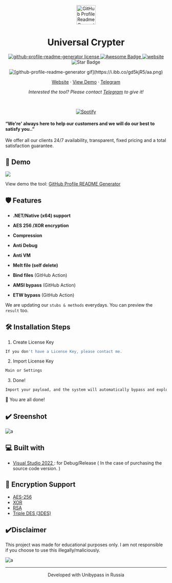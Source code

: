 <p align="center">
  <a href="https://t.me/unibypass">
    <img alt="GitHub Profile Readme Generator" src="https://i.ibb.co/ZVN4gw0/4577fe99-fa74-4729-a57b-5884fe4c01df.jpg" width="60" />
  </a>
</p>
<h1 align="center">
  Universal Crypter
</h1>

<p align="center">
<a href="https://github.com/rahuldkjain/github-profile-readme-generator/blob/master/LICENSE" target="blank">
<img src="https://img.shields.io/github/license/rahuldkjain/github-profile-readme-generator?style=flat-square" alt="github-profile-readme-generator license" />


<img src="https://cdn.rawgit.com/sindresorhus/awesome/d7305f38d29fed78fa85652e3a63e154dd8e8829/media/badge.svg" alt="Awesome Badge"/>
<a href="https://arbeitnow.com/?utm_source=awesome-github-profile-readme"><img src="https://img.shields.io/static/v1?label=&labelColor=505050&message=arbeitnow&color=%230076D6&style=flat&logo=google-chrome&logoColor=%230076D6" alt="website"/></a>
<!-- <img src="http://hits.dwyl.com/abhisheknaiidu/awesome-github-profile-readme.svg" alt="Hits Badge"/> -->
<img src="https://img.shields.io/static/v1?label=%F0%9F%8C%9F&message=If%20Useful&style=style=flat&color=BC4E99" alt="Star Badge"/>

<br>

</a>
</p>

<p align="center"><img src="https://i.ibb.co/gd5kjR5/aa.png" alt="[github-profile-readme-generator gif](https://i.ibb.co/gd5kjR5/aa.png)" /></p>

<p align="center">
    <a href="https://rahuldkjain.github.io/gh-profile-readme-generator" target="blank">Website</a>
    ·
    <a href="https://github.com/rahuldkjain/github-profile-readme-generator/issues/new/choose">View Demo</a>
    ·
    <a href="https://github.com/rahuldkjain/github-profile-readme-generator/issues/new/choose">Telegram</a>
</p>

<p align="center">
<i>Interested the tool? Please contact <a href="https://t.me/unibypass">Telegram</a>   to give it!</i>
</p>

&nbsp;<div align="center">
  [![Spotify](https://novatorem.vercel.app/api/spotify?background_color=0d1117&border_color=ffffff)](https://open.spotify.com/user/omnitenebris)
</div>

#### “We're' always here to help our customers and we will do our best to satisfy you..”

We offer all our clients 24/7 availability, transparent, fixed pricing and a total satisfaction guarantee.

## 🚀 Demo

<a href="https://rahuldkjain.github.io/gh-profile-readme-generator" target="blank">
<img src="https://img.shields.io/website?url=https%3A%2F%2Frahuldkjain.github.io%2Fgh-profile-readme-generator&logo=github&style=flat-square" />
</a>

View demo the tool: [GitHub Profile README Generator](https://rahuldkjain.github.io/gh-profile-readme-generator)

## 🛡️ Features


- **.NET/Native (x64) support**

- **AES 256 /XOR encryption**

- **Compression**

- **Anti Debug**

- **Anti VM**

- **Melt file (self delete)**

- **Bind files** (GitHub Action)

- **AMSI bypass** (GitHub Action)

- **ETW bypass** (GitHub Action)



We are updating our `stubs & methods` everydays.
You can preview the `result` too.

## 🛠️ Installation Steps

1. Create License Key

```bash
If you don't have a License Key, please contact me.
```

2. Import License Key 

```bash
Main or Settings
```

3. Done! 

```bash
Import your payload, and the system will automatically bypass and exploit.
```

🌟 You are all done!

## ✔️ Sreenshot

![a](https://github.com/UniversalOpen/Universal_Crypter/assets/147580391/3e2ee8c1-be0e-44df-95f4-82a6163417dc)


## 💻 Built with


- [Visual Studio 2022 ](https://tailwindcss.com/](https://visualstudio.microsoft.com/)): for Debug/Release ( In the case of purchasing the source code version. )




## 🧲 Encryption Support

- [AES-256](https://gkaccess.com/support/information-technology-wiki/aes-256-encryption/) 
- [XOR](https://www.101computing.net/xor-encryption-algorithm/) 
- [RSA](https://www.techtarget.com/searchsecurity/definition/RSA#:~:text=RSA%20is%20a%20type%20of,is%20used%20to%20decrypt%20it.) 
- [Triple DES (3DES)](https://en.wikipedia.org/wiki/Triple_DES) 

## ✔️Disclaimer
This project was made for educational purposes only. I am not responsible if you choose to use this illegally/maliciously.

![a](https://github.com/UniversalOpen/Universal_Crypter/assets/147580391/ba86b86b-69ca-49af-aac1-b55e2312411b)


<hr>
<p align="center">
Developed with Unibypass in Russia 
</p>
